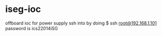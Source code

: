 # iseg-ioc
offboard ioc for power supply
ssh into by doing
$ ssh root@192.168.1.101
password is ics22014iSG
